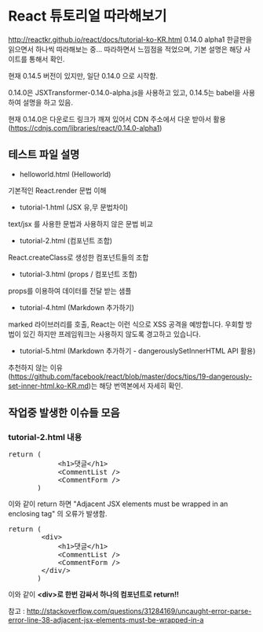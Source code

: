 # React 튜토리얼 따라해보기
http://reactkr.github.io/react/docs/tutorial-ko-KR.html
0.14.0 alpha1 한글판을 읽으면서 하나씩 따라해보는 중... 따라하면서 느낌점을 적었으며, 기본 설명은 해당 사이트를 통해서 확인.

현재 0.14.5 버전이 있지만, 일단 0.14.0 으로 시작함.

0.14.0은 JSXTransformer-0.14.0-alpha.js을 사용하고 있고, 0.14.5는 babel을 사용하여 설명을 하고 있음.

현재 0.14.0은 다운로드 링크가 깨져 있어서 CDN 주소에서 다운 받아서 활용 (https://cdnjs.com/libraries/react/0.14.0-alpha1)

## 테스트 파일 설명

- helloworld.html (Helloworld)

기본적인 React.render 문법 이해

- tutorial-1.html (JSX 유,무 문법차이)

text/jsx 를 사용한 문법과 사용하지 않은 문법 비교

- tutorial-2.html (컴포넌트 조합)

React.createClass로 생성한 컴포넌트들의 조합

- tutorial-3.html (props / 컴포넌트 조합)

props를 이용하여 데이터를 전달 받는 샘플

- tutorial-4.html (Markdown 추가하기)

marked 라이브러리를 호출, React는 이런 식으로 XSS 공격을 예방합니다. 우회할 방법이 있긴 하지만 프레임워크는 사용하지 않도록 경고하고 있습니다.

- tutorial-5.html (Markdown 추가하기 - dangerouslySetInnerHTML API 활용)

추천하지 않는 이유(https://github.com/facebook/react/blob/master/docs/tips/19-dangerously-set-inner-html.ko-KR.md)는 해당 번역본에서 자세히 확인.

## 작업중 발생한 이슈들 모음

### tutorial-2.html 내용

<pre>
return (
            &lt;h1&gt;댓글&lt;/h1&gt;
            &lt;CommentList /&gt;
            &lt;CommentForm /&gt;
       )
</pre>
이와 같이 return 하면 "Adjacent JSX elements must be wrapped in an enclosing tag" 의 오류가 발생함.

<pre>
return (
        &lt;div&gt;
            &lt;h1&gt;댓글&lt;/h1&gt;
            &lt;CommentList /&gt;
            &lt;CommentForm /&gt;
        &lt;/div/&gt;
       )
</pre>
이와 같이 **&lt;div&gt;로 한번 감싸서 하나의 컴포넌트로 return!!**

참고 : http://stackoverflow.com/questions/31284169/uncaught-error-parse-error-line-38-adjacent-jsx-elements-must-be-wrapped-in-a





